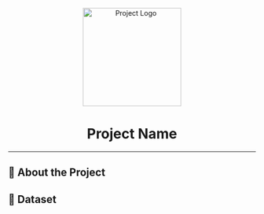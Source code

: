 <p align="center">
  <img src="https://depi.gov.eg/assets/images/proAr.png" alt="Project Logo" width="200"/>
</p>

<h1 align="center">Project Name</h1>

---

## 🚀 About the Project


## 📂 Dataset

